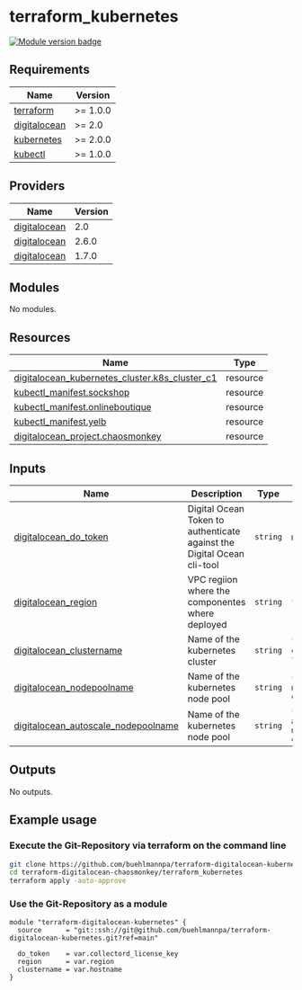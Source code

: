 # terraform_kubernetes

[![Module version badge](https://img.shields.io/badge/Module-v1.0.0-green)](https://shields.io/)

<!-- BEGIN_TF_DOCS -->
## Requirements

| Name | Version |
|------|---------|
| <a name="requirement_terraform"></a> [terraform](#requirement\_terraform) | >= 1.0.0 |
| <a name="requirement_digitalocean"></a> [digitalocean](#requirement\_digitalocean) | >= 2.0 |
| <a name="requirement_kubernetes"></a> [kubernetes](#requirement\_kubernetes) | >= 2.0.0 |
| <a name="requirement_kubectl"></a> [kubectl](#requirement\_kubectl) | >= 1.0.0 |

## Providers

| Name | Version |
|------|---------|
| <a name="provider_digitalocean"></a> [digitalocean](#provider\_digitalocean) | 2.0 |
| <a name="provider_kubernetes"></a> [digitalocean](#provider\_kubernetes) | 2.6.0 |
| <a name="provider_kubectl"></a> [digitalocean](#provider\_kubectl) | 1.7.0 |

## Modules

No modules.

## Resources

| Name | Type |
|------|------|
| [digitalocean_kubernetes_cluster.k8s_cluster_c1](https://registry.terraform.io/providers/digitalocean/digitalocean/latest/docs/resources/kubernetes_cluster) | resource |
| [kubectl_manifest.sockshop](https://registry.terraform.io/providers/gavinbunney/kubectl/latest/docs/resources/kubectl_manifest) | resource |
| [kubectl_manifest.onlineboutique](https://registry.terraform.io/providers/gavinbunney/kubectl/latest/docs/resources/kubectl_manifest) | resource |
| [kubectl_manifest.yelb](https://registry.terraform.io/providers/gavinbunney/kubectl/latest/docs/resources/kubectl_manifest) | resource |
| [digitalocean_project.chaosmonkey](https://registry.terraform.io/providers/digitalocean/digitalocean/latest/docs/resources/project) | resource |

## Inputs

| Name | Description | Type | Default | Required |
|------|-------------|------|---------|:--------:|
| <a name="input_do_token"></a> [digitalocean\_do_token](#input\_digitalocean\_do_token) | Digital Ocean Token to authenticate against the Digital Ocean cli-tool | `string` | n/a | yes |
| <a name="input_region"></a> [digitalocean\_region](#input\_digitalocean\_region) | VPC regiion where the componentes where deployed | `string` | `"fra1"` | yes |
| <a name="input_clustername"></a> [digitalocean\_clustername](#input\_digitalocean\_clustername) | Name of the kubernetes cluster | `string` | `"k8s-cluter-c1-fra1-1227"` | no |
| <a name="input_nodepoolname"></a> [digitalocean\_nodepoolname](#input\_digitalocean\_nodepoolname) | Name of the kubernetes node pool | `string` | `"k8s-nodepool-c1-fra1"` | no |
| <a name="input_autoscale_nodepoolname"></a> [digitalocean\_autoscale_nodepoolname](#input\_digitalocean\_autoscale_nodepoolname) | Name of the kubernetes node pool | `string` | `"k8s-autoscale-nodepool-c1-fra1"` | no |

## Outputs

No outputs.
<!-- END_TF_DOCS -->

## Example usage

### Execute the Git-Repository via terraform on the command line
```bash
git clone https://github.com/buehlmannpa/terraform-digitalocean-kubernetes
cd terraform-digitalocean-chaosmonkey/terraform_kubernetes
terraform apply -auto-approve
```

### Use the Git-Repository as a module
```hcl
module "terraform-digitalocean-kubernetes" {
  source      = "git::ssh://git@github.com/buehlmannpa/terraform-digitalocean-kubernetes.git?ref=main"

  do_token    = var.collectord_license_key
  region      = var.region
  clustername = var.hostname
}
```

